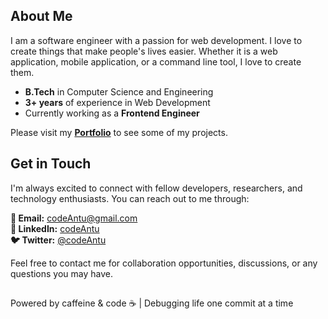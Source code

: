 ## About Me

I am a software engineer with a passion for web development. I love to create things that make people's lives easier. Whether it is a web application, mobile application, or a command line tool, I love to create them.

- **B.Tech** in Computer Science and Engineering
- **3+ years** of experience in Web Development
- Currently working as a **Frontend Engineer**

Please visit my **[Portfolio](https://codeantu.vercel.app/)** to see some of my projects.

## Get in Touch

I'm always excited to connect with fellow developers, researchers, and technology enthusiasts. You can reach out to me through:

**📧 Email:** [codeAntu@gmail.com](mailto:codeAntu@gmail.com)  
**💼 LinkedIn:** [codeAntu](https://www.linkedin.com/in/codeantu/)  
**🐦 Twitter:** [@codeAntu](https://x.com/codeAntu)

Feel free to contact me for collaboration opportunities, discussions, or any questions you may have.

## 

Powered by caffeine & code ☕️ | Debugging life one commit at a time
